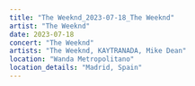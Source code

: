 ```yaml
---
title: "The Weeknd_2023-07-18_The Weeknd"
artist: "The Weeknd"
date: 2023-07-18
concert: "The Weeknd"
artists: "The Weeknd, KAYTRANADA, Mike Dean"
location: "Wanda Metropolitano"
location_details: "Madrid, Spain"
---
```

